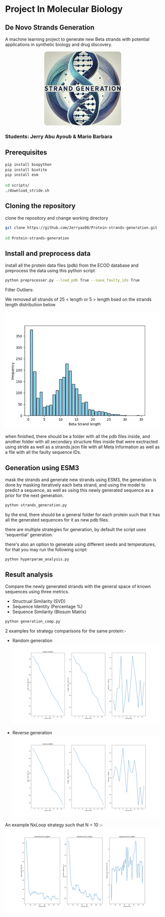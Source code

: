 # Project In Molecular Biology

## De Novo Strands Generation

A machine learning project to generate new Beta strands with potential applications in synthetic biology and drug discovery.

<p align="center">
  <img src="https://github.com/Jerryaa98/Protein-strands-generation/blob/master/images/actuallogo.png" />
</p>

### Students: Jerry Abu Ayoub & Mario Barbara


## Prerequisites
```bash
pip install biopython
pip install biotite
pip install esm

cd scripts/
./download_stride.sh
```

## Cloning the repository

clone the repository and change working directory

```bash
git clone https://github.com/Jerryaa98/Protein-strands-generation.git

cd Protein-strands-generation
```

## Install and preprocess data

install all the protein data files (pdb) from the ECOD database and preprocess the data using this python script

```bash
python preprocesser.py --load_pdb True --save_faulty_ids True
```

Filter Outliers:

We removed all strands of  25 < length or 5 > length bsed on the strands length distribution below


![BetaStrandLength.png](images/BetaStrandLength.png)

when finished, there should be a folder with all the pdb files inside, and another folder with all secondary structure files inside that were exctracted using stride as well as a strands.json file with all Meta Information as well as a file with all the faulty sequence IDs.


## Generation using ESM3

mask the strands and generate new strands using ESM3, the generation is done by masking iteratively each beta strand, and using the model to predict a sequence, as well as using this newly generated sequence as a prior for the next generation. 

```bash
python strands_generation.py
```

by the end, there should be a general folder for each protein such that it has all the generated sequences for it as new pdb files.

there are multiple strategies for generation, by default the script uses 'sequential' generation.

there's also an option to generate using different seeds and temperatures, for that you may run the following script:

```bash
python hyperparam_analysis.py
```

## Result analysis

Compare the newly generated strands with the general space of known sequences using three metrics.

- Structrual Similarity (SVD)
- Sequence Identity (Percentage %)
- Sequence Similarity (Blosum Matrix)
  
```bash
python generation_comp.py
```

2 examples for strategy comparisons for the same protein:-
- Random generation
![e1af6A1.png](comparison_results/random_comparison/e1af6A1.png)

- Reverse generation
![e1af6A1.png](comparison_results/reverse_comparison/e1af6A1.png)


An example NxLoop strategy such that N = 10 :-
![e1qj8A1.png](images/e1qj8A1.png)